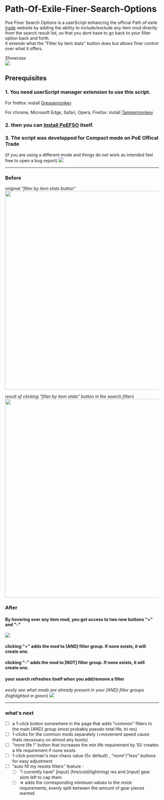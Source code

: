 # Path-Of-Exile-Finer-Search-Options
Poe Finer Search Options is a userScript enhancing the official Path of exile [trade](https://www.pathofexile.com/trade) website by adding the ability to include/exclude any item mod directly from the search result list,  so that you dont have to go back to your filter option back and forth.  
It extends what the "Filter by item stats" button does but allows finer control over what it offers.

*Showcase*  
![](https://github.com/maxbourdarie/Path-Of-Exile-Finer-Search-Options/blob/master/images/Poe-finer-search-video-showcase.gif)

## Prerequisites
### 1. You need userScript manager extension to use this script. 

For firefox:
install [Greasemonkey](https://addons.mozilla.org/en-US/firefox/addon/greasemonkey/)

For chrome, Microsoft Edge, Safari, Opera, Firefox:
install [Tampermonkey](https://www.tampermonkey.net)

### 2. then you can [Install PoEFSO](https://github.com/maxbourdarie/Path-Of-Exile-Finer-Search-Options/raw/master/poe-finer-search-options.user.js) itself.

### 3. The script was developped for Compact mode on PoE Offical Trade
(if you are using a different mode and things do not work as intended feel free to open a bug report)
![](https://i.imgur.com/6Ro8Jts.png)

---


### Before
*original "filter by item stats button"*  
<img width="650px" src="https://i.imgur.com/qDm5lnz.png">

*result of clicking "filter by item stats" button in the search filters*  
<img width="650px" src="https://github.com/maxbourdarie/Path-Of-Exile-Finer-Search-Options/blob/master/images/filter-by-item-stats-result.png">


### After

#### By hovering over any item mod, you got access to two new buttons "+" and "-"
![](https://github.com/maxbourdarie/Path-Of-Exile-Finer-Search-Options/blob/master/images/finer-search-buttons.png)

#### clicking "+" adds the mod to [AND] filter group. If none exists, it will create one.
#### clicking "-" adds the mod to [NOT] filter group. If none exists, it will create one.
#### your search refreshes itself when you add/remove a filter

*easily see what mods are already present in your [AND] filter groups (highlighted in green)*
![](https://github.com/maxbourdarie/Path-Of-Exile-Finer-Search-Options/blob/master/images/finer-search-filtered-stat.png)

---

### what's next
- [ ] a 1-click button somewhere in the page that adds "common" filters to the main [AND] group (most probably pseudo total life, tri res)
- [ ] 1-clicks for the common mods separately (+movement speed cause thats necessary on almost any boots)
- [ ] "more life !" button that increases the min life requirement by 10/ creates a life requirement if none exists
- [ ] 1-click poorman's max chaos value (5c default) , "more"/"less" buttons for easy adjustment
- [ ] "auto fill my resists filters" feature : 
  - [ ] "i currently have" \[input\] (fire/cold/lightning) res and \[input\] gear slots left to cap them
  - [ ] => adds the corresponding minimum values to the resist requirements, evenly split between the amount of gear pieces wanted
